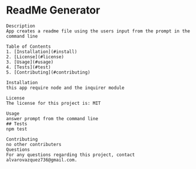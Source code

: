 # ReadMe Generator
  
    Description 
    App creates a readme file using the users input from the prompt in the command line
  
    Table of Contents
    1. [Installation](#install)
    2. [License](#license)
    3. [Usage](#usage)
    4. [Tests](#test)
    5. [Contributing](#contributing)
    
    Installation 
    this app require node and the inquirer module
  
    License 
    The license for this project is: MIT

    Usage 
    answer prompt from the command line
    ## Tests
    npm test

    Contributing 
    no other contributers
    Questions
    For any questions regarding this project, contact alvarovazquez736@gmail.com.
  
